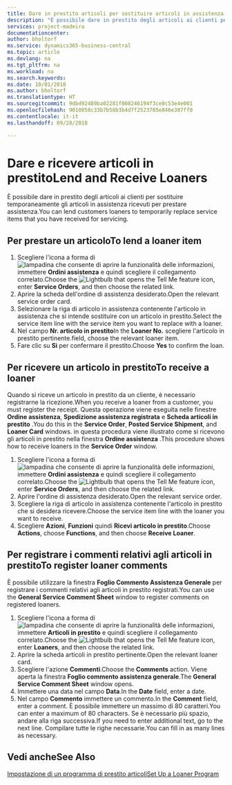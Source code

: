 ```yaml
---
title: Dare in prestito articoli per sostituire articoli in assistenza | Documenti Microsoft
description: "È possibile dare in prestito degli articoli ai clienti per sostituire temporaneamente gli articoli in assistenza ricevuti per prestare assistenza."
services: project-madeira
documentationcenter: 
author: bholtorf
ms.service: dynamics365-business-central
ms.topic: article
ms.devlang: na
ms.tgt_pltfrm: na
ms.workload: na
ms.search.keywords: 
ms.date: 10/01/2018
ms.author: bholtorf
ms.translationtype: HT
ms.sourcegitcommit: 9dbd92409ba02281f008246194f3ce0c53e4e001
ms.openlocfilehash: 9010858c33b7b58b3b4d7f2523785e846e307ff0
ms.contentlocale: it-it
ms.lasthandoff: 09/28/2018

---
```

# <a name="lend-and-receive-loaners"></a><span data-ttu-id="04b7e-103">Dare e ricevere articoli in prestito</span><span class="sxs-lookup"><span data-stu-id="04b7e-103">Lend and Receive Loaners</span></span>
<span data-ttu-id="04b7e-104">È possibile dare in prestito degli articoli ai clienti per sostituire temporaneamente gli articoli in assistenza ricevuti per prestare assistenza.</span><span class="sxs-lookup"><span data-stu-id="04b7e-104">You can lend customers loaners to temporarily replace service items that you have received for servicing.</span></span>  
  
## <a name="to-lend-a-loaner-item"></a><span data-ttu-id="04b7e-105">Per prestare un articolo</span><span class="sxs-lookup"><span data-stu-id="04b7e-105">To lend a loaner item</span></span>    
1. <span data-ttu-id="04b7e-106">Scegliere l'icona a forma di ![lampadina che consente di aprire la funzionalità delle informazioni](media/ui-search/search_small.png "Informazioni sull'operazione che si desidera eseguire"), immettere **Ordini assistenza** e quindi scegliere il collegamento correlato.</span><span class="sxs-lookup"><span data-stu-id="04b7e-106">Choose the ![Lightbulb that opens the Tell Me feature](media/ui-search/search_small.png "Tell me what you want to do") icon, enter **Service Orders**, and then choose the related link.</span></span>  
2. <span data-ttu-id="04b7e-107">Aprire la scheda dell'ordine di assistenza desiderato.</span><span class="sxs-lookup"><span data-stu-id="04b7e-107">Open the relevant service order card.</span></span>  
3. <span data-ttu-id="04b7e-108">Selezionare la riga di articolo in assistenza contenente l'articolo in assistenza che si intende sostituire con un articolo in prestito.</span><span class="sxs-lookup"><span data-stu-id="04b7e-108">Select the service item line with the service item you want to replace with a loaner.</span></span>  
4. <span data-ttu-id="04b7e-109">Nel campo **Nr. articolo in prestito**</span><span class="sxs-lookup"><span data-stu-id="04b7e-109">In the **Loaner No.**</span></span> <span data-ttu-id="04b7e-110">scegliere l'articolo in prestito pertinente.</span><span class="sxs-lookup"><span data-stu-id="04b7e-110">field, choose the relevant loaner item.</span></span>  
5. <span data-ttu-id="04b7e-111">Fare clic su **Sì** per confermare il prestito.</span><span class="sxs-lookup"><span data-stu-id="04b7e-111">Choose **Yes** to confirm the loan.</span></span>  

## <a name="to-receive-a-loaner"></a><span data-ttu-id="04b7e-112">Per ricevere un articolo in prestito</span><span class="sxs-lookup"><span data-stu-id="04b7e-112">To receive a loaner</span></span>  
<span data-ttu-id="04b7e-113">Quando si riceve un articolo in prestito da un cliente, è necessario registrarne la ricezione.</span><span class="sxs-lookup"><span data-stu-id="04b7e-113">When you receive a loaner from a customer, you must register the receipt.</span></span> <span data-ttu-id="04b7e-114">Questa operazione viene eseguita nelle finestre **Ordine assistenza**, **Spedizione assistenza registrata** e  **Scheda articoli in prestito** .</span><span class="sxs-lookup"><span data-stu-id="04b7e-114">You do this in the **Service Order**, **Posted Service Shipment**, and **Loaner Card** windows.</span></span> <span data-ttu-id="04b7e-115">in questa procedura viene illustrato come si ricevono gli articoli in prestito nella finestra **Ordine assistenza** .</span><span class="sxs-lookup"><span data-stu-id="04b7e-115">This procedure shows how to receive loaners in the **Service Order** window.</span></span>  
  
1. <span data-ttu-id="04b7e-116">Scegliere l'icona a forma di ![lampadina che consente di aprire la funzionalità delle informazioni](media/ui-search/search_small.png "Informazioni sull'operazione che si desidera eseguire"), immettere **Ordini assistenza** e quindi scegliere il collegamento correlato.</span><span class="sxs-lookup"><span data-stu-id="04b7e-116">Choose the ![Lightbulb that opens the Tell Me feature](media/ui-search/search_small.png "Tell me what you want to do") icon, enter **Service Orders**, and then choose the related link.</span></span>  
2. <span data-ttu-id="04b7e-117">Aprire l'ordine di assistenza desiderato.</span><span class="sxs-lookup"><span data-stu-id="04b7e-117">Open the relevant service order.</span></span>  
3. <span data-ttu-id="04b7e-118">Scegliere la riga di articolo in assistenza contenente l'articolo in prestito che si desidera ricevere.</span><span class="sxs-lookup"><span data-stu-id="04b7e-118">Choose the service item line with the loaner you want to receive.</span></span>  
4. <span data-ttu-id="04b7e-119">Scegliere **Azioni**, **Funzioni** quindi **Ricevi articolo in prestito**.</span><span class="sxs-lookup"><span data-stu-id="04b7e-119">Choose **Actions**, choose **Functions**, and then choose **Receive Loaner**.</span></span>  

## <a name="to-register-loaner-comments"></a><span data-ttu-id="04b7e-120">Per registrare i commenti relativi agli articoli in prestito</span><span class="sxs-lookup"><span data-stu-id="04b7e-120">To register loaner comments</span></span>  
<span data-ttu-id="04b7e-121">È possibile utilizzare la finestra **Foglio Commento Assistenza Generale** per registrare i commenti relativi agli articoli in prestito registrati.</span><span class="sxs-lookup"><span data-stu-id="04b7e-121">You can use the **General Service Comment Sheet** window to register comments on registered loaners.</span></span>  
  
1. <span data-ttu-id="04b7e-122">Scegliere l'icona a forma di ![lampadina che consente di aprire la funzionalità delle informazioni](media/ui-search/search_small.png "Informazioni sull'operazione che si desidera eseguire"), immettere **Articoli in prestito** e quindi scegliere il collegamento correlato.</span><span class="sxs-lookup"><span data-stu-id="04b7e-122">Choose the ![Lightbulb that opens the Tell Me feature](media/ui-search/search_small.png "Tell me what you want to do") icon, enter **Loaners**, and then choose the related link.</span></span>  
2. <span data-ttu-id="04b7e-123">Aprire la scheda articoli in prestito pertinente.</span><span class="sxs-lookup"><span data-stu-id="04b7e-123">Open the relevant loaner card.</span></span>  
3. <span data-ttu-id="04b7e-124">Scegliere l'azione **Commenti**.</span><span class="sxs-lookup"><span data-stu-id="04b7e-124">Choose the **Comments** action.</span></span> <span data-ttu-id="04b7e-125">Viene aperta la finestra **Foglio commento assistenza generale**.</span><span class="sxs-lookup"><span data-stu-id="04b7e-125">The **General Service Comment Sheet** window opens.</span></span>  
4. <span data-ttu-id="04b7e-126">Immettere una data nel campo **Data**.</span><span class="sxs-lookup"><span data-stu-id="04b7e-126">In the **Date** field, enter a date.</span></span>  
5. <span data-ttu-id="04b7e-127">Nel campo **Commento** immettere un commento.</span><span class="sxs-lookup"><span data-stu-id="04b7e-127">In the **Comment** field, enter a comment.</span></span> <span data-ttu-id="04b7e-128">È possibile immettere un massimo di 80 caratteri.</span><span class="sxs-lookup"><span data-stu-id="04b7e-128">You can enter a maximum of 80 characters.</span></span> <span data-ttu-id="04b7e-129">Se è necessario più spazio, andare alla riga successiva.</span><span class="sxs-lookup"><span data-stu-id="04b7e-129">If you need to enter additional text, go to the next line.</span></span> <span data-ttu-id="04b7e-130">Compilare tutte le righe necessarie.</span><span class="sxs-lookup"><span data-stu-id="04b7e-130">You can fill in as many lines as necessary.</span></span>  
  
## <a name="see-also"></a><span data-ttu-id="04b7e-131">Vedi anche</span><span class="sxs-lookup"><span data-stu-id="04b7e-131">See Also</span></span>  
[<span data-ttu-id="04b7e-132">Impostazione di un programma di prestito articoli</span><span class="sxs-lookup"><span data-stu-id="04b7e-132">Set Up a Loaner Program</span></span>](service-how-setup-loaner-program.md)   

